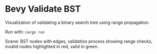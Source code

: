 # Bevy Validate BST

Visualization of validating a binary search tree using range propagation.

Run with: `cargo run`

Scene: BST nodes with edges, validation process showing range checks, invalid nodes highlighted in red, valid in green.